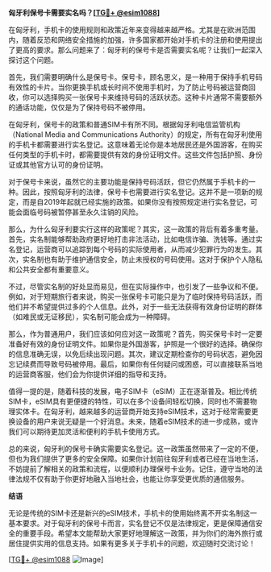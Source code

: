 **匈牙利保号卡需要实名吗？[[TG💪+ @esim1088](https://t.me/s/esim1088)]**

在匈牙利，手机卡的使用规则和政策近年来变得越来越严格。尤其是在欧洲范围内，随着反恐和网络安全措施的加强，许多国家都开始对手机卡的注册和使用提出了更高的要求。那么问题来了：匈牙利的保号卡是否需要实名呢？让我们一起深入探讨这个问题。

首先，我们需要明确什么是保号卡。保号卡，顾名思义，是一种用于保持手机号码有效性的卡片。当你更换手机或长时间不使用手机时，为了防止号码被运营商回收，你可以选择购买一张保号卡来维持号码的活跃状态。这种卡片通常不需要额外的通话功能，仅仅是为了保持号码不被停用。

在匈牙利，保号卡的政策和普通SIM卡有所不同。根据匈牙利电信监管机构（National Media and Communications Authority）的规定，所有在匈牙利使用的手机卡都需要进行实名登记。这意味着无论你是本地居民还是外国游客，在购买任何类型的手机卡时，都需要提供有效的身份证明文件。这些文件包括护照、身份证或其他官方认可的身份证明。

对于保号卡来说，虽然它的主要功能是保持号码活跃，但它仍然属于手机卡的一种。因此，按照匈牙利的法律，保号卡也需要进行实名登记。这并不是一项新的规定，而是自2019年起就已经实施的政策。如果你没有按照规定进行实名登记，可能会面临号码被暂停甚至永久注销的风险。

那么，为什么匈牙利要实行这样的政策呢？其实，这一政策的背后有着多重考量。首先，实名制能够帮助政府更好地打击非法活动，比如电信诈骗、洗钱等。通过实名登记，运营商可以追踪到每个号码的实际使用者，从而减少犯罪行为的发生。其次，实名制也有助于维护通信安全，防止未授权的号码使用。这对于保护个人隐私和公共安全都有重要意义。

不过，尽管实名制的好处显而易见，但在实际操作中，也引发了一些争议和不便。例如，对于短期旅行者来说，购买一张保号卡可能只是为了临时保持号码活跃，而他们并不希望提供过多的个人信息。此外，对于一些无法获得有效身份证明的群体（如难民或无证移民），实名制可能会成为一种障碍。

那么，作为普通用户，我们应该如何应对这一政策呢？首先，购买保号卡时一定要准备好有效的身份证明文件。如果你是外国游客，护照是一个很好的选择。确保你的信息准确无误，以免后续出现问题。其次，建议定期检查你的号码状态，避免因忘记续费而导致号码被停用。最后，如果你有任何疑问或困惑，可以直接联系当地的运营商客服，他们会为你提供详细的指导和支持。

值得一提的是，随着科技的发展，电子SIM卡（eSIM）正在逐渐普及。相比传统SIM卡，eSIM具有更便捷的特性，可以在多个设备间轻松切换，同时也不需要物理实体卡。在匈牙利，越来越多的运营商开始支持eSIM技术，这对于经常需要更换设备的用户来说无疑是一个好消息。未来，随着eSIM技术的进一步成熟，或许我们可以期待更加灵活和便利的手机卡使用方式。

总的来说，匈牙利的保号卡确实需要实名登记。这一政策虽然带来了一定的不便，但也为我们提供了更多的安全保障。如果你计划前往匈牙利或者已经在当地生活，不妨提前了解相关的政策和流程，以便顺利办理保号卡业务。记住，遵守当地的法律法规不仅有助于你更好地融入当地社会，也能让你享受更优质的通信服务。

**结语**

无论是传统的SIM卡还是新兴的eSIM技术，手机卡的使用始终离不开实名制这一基本要求。对于匈牙利的保号卡而言，实名登记不仅是法律规定，更是保障通信安全的重要手段。希望本文能帮助大家更好地理解这一政策，并为你们的海外旅行或居住提供实用的信息支持。如果有更多关于手机卡的问题，欢迎随时交流讨论！

[[TG💪+ @esim1088](https://t.me/s/esim1088) ![Image](https://i.postimg.cc/4NQfJmqS/Snipaste-2025-05-13-00-14-12.png)]